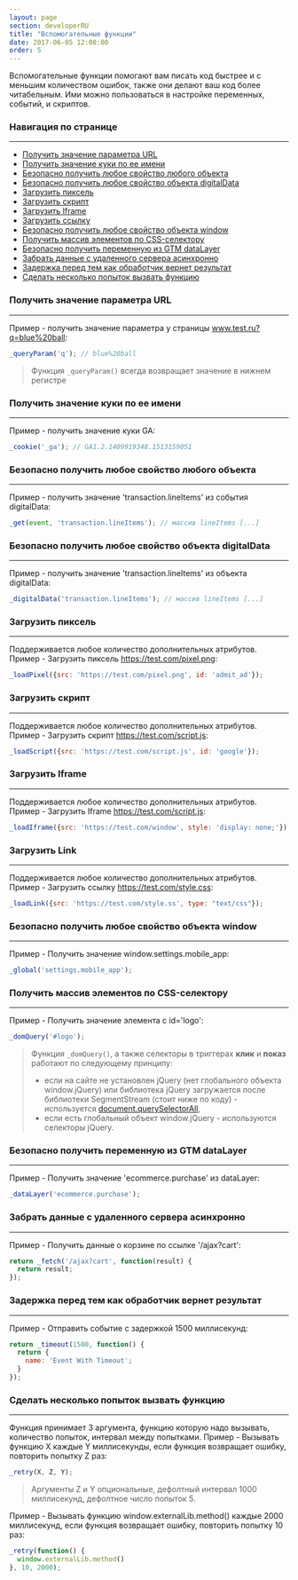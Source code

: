 ```yaml
---
layout: page
section: developerRU
title: "Вспомогательные функции"
date: 2017-06-05 12:00:00
order: 5
---
```


Вспомогательные функции помогают вам писать код быстрее и с меньшим количеством ошибок, также они делают ваш код более читабельным.
Ими можно пользоваться в настройке переменных, событий, и скриптов.

### Навигация по странице
------
<ul class="page-navigation">
  <li><a href="#_queryParam">Получить значение параметра URL</a></li>
  <li><a href="#_cookie">Получить значение куки по ее имени</a></li>
  <li><a href="#_get">Безопасно получить любое свойство любого объекта</a></li>
  <li><a href="#_digitalData">Безопасно получить любое свойство объекта digitalData</a></li>
  <li><a href="#_loadPixel">Загрузить пиксель</a></li>
  <li><a href="#_loadScript">Загрузить скрипт</a></li>
  <li><a href="#_loadIframe">Загрузить Iframe</a></li>
  <li><a href="#_loadLink">Загрузить ссылку</a></li>
  <li><a href="#_global">Безопасно получить любое свойство объекта window</a></li>
  <li><a href="#_domQuery">Получить массив элементов по CSS-селектору</a></li>
  <li><a href="#_dataLayer">Безопасно получить переменную из GTM dataLayer</a></li>
  <li><a href="#_fetch">Забрать данные с удаленного сервера асинхронно</a></li>
  <li><a href="#_timeout">Задержка перед тем как обработчик вернет результат</a></li>
  <li><a href="#_retry">Сделать несколько попыток вызвать функцию</a></li>

</ul>

### <a name="_queryParam"></a>Получить значение параметра URL
------
Пример - получить значение параметра у страницы www.test.ru?q=blue%20ball:
```javascript
_queryParam('q'); // blue%20ball
```
> Функция `_queryParam()` всегда возвращает значение в нижнем регистре

### <a name="_cookie"></a>Получить значение куки по ее имени
------
Пример - получить значение куки GA:
```javascript
_cookie('_ga'); // GA1.2.1409919348.1513159051
```

### <a name="_get"></a>Безопасно получить любое свойство любого объекта
------
Пример - получить значение 'transaction.lineItems' из события digitalData:
```javascript
_get(event, 'transaction.lineItems'); // массив lineItems [...]
```

### <a name="_digitalData"></a>Безопасно получить любое свойство объекта digitalData
------
Пример - получить значение 'transaction.lineItems' из объекта digitalData:
```javascript
_digitalData('transaction.lineItems'); // массив lineItems [...]
```

### <a name="_loadPixel"></a>Загрузить пиксель
------
Поддерживается любое количество дополнительных атрибутов.
Пример - Загрузить пиксель https://test.com/pixel.png:
```javascript
_loadPixel({src: 'https://test.com/pixel.png', id: 'admit_ad'});
```

### <a name="_loadScript"></a>Загрузить скрипт
------
Поддерживается любое количество дополнительных атрибутов.
Пример - Загрузить скрипт https://test.com/script.js:
```javascript
_loadScript({src: 'https://test.com/script.js', id: 'google'});
```

### <a name="_loadIframe"></a>Загрузить Iframe
------
Поддерживается любое количество дополнительных атрибутов.
Пример - Загрузить Iframe https://test.com/script.js:
```javascript
_loadIframe({src: 'https://test.com/window', style: 'display: none;'});
```

### <a name="_loadLink"></a>Загрузить Link
------
Поддерживается любое количество дополнительных атрибутов.
Пример - Загрузить ссылку https://test.com/style.css:
```javascript
_loadLink({src: 'https://test.com/style.ss', type: "text/css"});
```

### <a name="_global"></a>Безопасно получить любое свойство объекта window
------
Пример - Получить значение window.settings.mobile_app:
```javascript
_global('settings.mobile_app');
```

### <a name="_domQuery"></a>Получить массив элементов по CSS-селектору
------
Пример - Получить значение элемента с id='logo':
```javascript
_domQuery('#logo');
```
> Функция `_domQuery()`, а также селекторы в триггерах **клик** и **показ** работают по следующему принципу:
>  - если на сайте не установлен jQuery (нет глобального объекта window.jQuery) или библиотека jQuery загружается после библиотеки SegmentStream (стоит ниже по коду) - используется [document.querySelectorAll](https://developer.mozilla.org/en-US/docs/Web/API/Document/querySelectorAll),
>  - если есть глобальный объект window.jQuery - используются селекторы jQuery.

### <a name="_dataLayer"></a>Безопасно получить переменную из GTM dataLayer
------
Пример - Получить значение 'ecommerce.purchase' из dataLayer:
```javascript
_dataLayer('ecommerce.purchase');
```

### <a name="_fetch"></a>Забрать данные с удаленного сервера асинхронно
------
Пример - Получить данные о корзине по ссылке '/ajax?cart':
```javascript
return _fetch('/ajax?cart', function(result) {
  return result;
});
```

### <a name="_timeout"></a>Задержка перед тем как обработчик вернет результат
------
Пример - Отправить событие с задержкой 1500 миллисекунд:
```javascript
return _timeout(1500, function() {
  return {
    name: 'Event With Timeout';
  }
});
```

### <a name="_retry"></a>Сделать несколько попыток вызвать функцию
------
Функция принимает 3 аргумента, функцию которую надо вызывать, количество попыток, интервал между попытками.
Пример - Вызывать функцию X каждые Y миллисекунды, если функция возвращает ошибку, повторить попытку Z раз:
```javascript
_retry(X, Z, Y);
```
> Аргументы Z и Y опциональные, дефолтный интервал 1000 миллисекунд, дефолтное число попыток 5.

Пример - Вызывать функцию window.externalLib.method() каждые 2000 миллисекунд, если функция возвращает ошибку, повторить попытку 10 раз:
```javascript
_retry(function() {
  window.externalLib.method()
}, 10, 2000);
```




